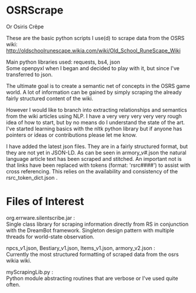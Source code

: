 # OSRScrape

Or Osiris Crêpe 

These are the basic python scripts I use(d) to scrape data from the OSRS wiki: http://oldschoolrunescape.wikia.com/wiki/Old_School_RuneScape_Wiki

Main python libraries used: requests, bs4, json</br>
Some openpyxl when I began and decided to play with it, but since I've transferred to json.</br>

The ultimate goal is to create a semantic net of concepts in the OSRS game world. A lot of information can be gained by simply scraping the already fairly structured content of the wiki.</br>

However I would like to branch into extracting relationships and semantics from the wiki articles using NLP. I have a very very very very very rough idea of how to start, but by no means do I understand the state of the art. I've started learning basics with the nltk python library but if anyone has pointers or ideas or contributions please let me know.</br>

I have added the latest json files. They are in a fairly structured format, but they are not yet in JSON-LD. As can be seen in armory_v#.json the natural language article text has been scraped and stitched. An important not is that links have been replaced with tokens (format: 'rsrc####') to assist with cross referencing. This relies on the availability and consistency of the rsrc_token_dict.json .

# Files of Interest

org.errware.silentscribe.jar :</br>
Single class library for scraping information directly from RS in conjunction with the DreamBot framework. Singleton design pattern with multiple threads for world-state observation.

npcs_v1.json, Bestiary_v1.json, Items_v1.json, armory_v2.json :</br>
Currently the most structured formatting of scraped data from the osrs wikia wiki.

myScrapingLib.py :</br>
Python module abstracting routines that are verbose or I've used quite often.
